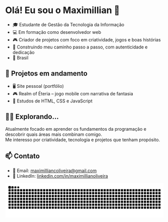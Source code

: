 # Olá! Eu sou o Maximillian 👋
- 🎓 Estudante de Gestão da Tecnologia da Informação  
- 💻 Em formação como desenvolvedor web 
- 🎮 Criador de projetos com foco em criatividade, jogos e boas histórias  
- 🧱 Construindo meu caminho passo a passo, com autenticidade e dedicação  
- 📍 Brasil

## 🚀 Projetos em andamento
- 🖥️ Site pessoal (portfólio)  
- 🎮 Realm of Éteria – jogo mobile com narrativa de fantasia  
- 🧪 Estudos de HTML, CSS e JavaScript

## 👨‍💻 Explorando...
Atualmente focado em aprender os fundamentos da programação e descobrir quais áreas mais combinam comigo.  
Me interesso por criatividade, tecnologia e projetos que tenham propósito.

## 📫 Contato
- 📧 Email: maximilliancoliveira@gmail.com  
- 🔗 LinkedIn: [linkedin.com/in/maximillianoliveira](https://linkedin.com/in/maximillianoliveira)

<picture>
  <source media="(prefers-color-scheme: dark)" srcset="https://raw.githubusercontent.com/lianbytes/lianbytes/output/github-contribution-grid-snake-dark.svg">
  <source media="(prefers-color-scheme: light)" srcset="https://raw.githubusercontent.com/lianbytes/lianbytes/output/github-contribution-grid-snake.svg">
  <img alt="github contribution grid snake animation" src="https://raw.githubusercontent.com/lianbytes/lianbytes/output/github-contribution-grid-snake.svg">
</picture>
